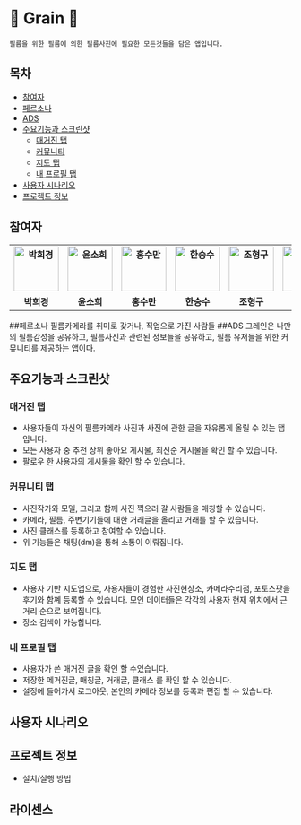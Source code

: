 # 📸 Grain 📸
```
필름을 위한 필름에 의한 필름사진에 필요한 모든것들을 담은 앱입니다.
```
## 목차
- [참여자](#참여자)
- [페르소나](#페르소나)
- [ADS](#ADS)
- [주요기능과 스크린샷](#주요기능과-스크린샷)
    - [매거진 탭](#매거진-탭)
    - [커뮤니티](#커뮤니티-탭)
    - [지도 탭](#지도-탭)
    - [내 프로필 탭](#내-프로필-탭)
- [사용자 시나리오](#사용자-시나리오)
- [프로젝트 정보](#프로젝트-정보)  

## 참여자
<div align="center">
<table style="font-weight : bold">
<tr>
<td align="center">
<a href="https://github.com/kyungeee">                 
<img alt="박희경" src="https://avatars.githubusercontent.com/kyungeee" width="80" />            
</a>
</td>
<td align="center">
<a href="https://github.com/sohee120">                 
<img alt="윤소희" src="https://avatars.githubusercontent.com/sohee120" width="80" />            
</a>
</td>
<td align="center">
<a href="https://github.com/suman0204">                 
<img alt="홍수만" src="https://avatars.githubusercontent.com/u/18048754?v=4" width="80" />            
</a>
</td>
<td align="center">
<a href="https://github.com/xngsoo96">                 
<img alt="한승수" src="https://avatars.githubusercontent.com/u/113982605?v=4" width="80" />            
</a>
</td>
<td align="center">
<a href="https://github.com/cho407">                 
<img alt="조형구" src="https://avatars.githubusercontent.com/cho407" width="80" />            
</a>
</td>
<td align="center">
<a href="https://github.com/jeonghoonji">                 
<img alt="지정훈" src="https://avatars.githubusercontent.com/u/73868968?v=4" width="80" /
</tr>
<tr>
<td align="center">박희경</td>
<td align="center">윤소희</td>
<td align="center">홍수만</td>
<td align="center">한승수</td>
<td align="center">조형구</td>
<td align="center">지정훈</td>
</tr>
</table>
</div>

##페르소나
필름카메라를 취미로 갖거나, 직업으로 가진 사람들
##ADS
 그레인은 나만의 필름감성을 공유하고, 필름사진과 관련된 정보들을 공유하고, 필름 유저들을 위한 커뮤니티를 제공하는 앱이다.  


## 주요기능과 스크린샷
### 매거진 탭

- 사용자들이 자신의 필름카메라 사진과 사진에 관한 글을 자유롭게 올릴 수 있는 탭입니다.
- 모든 사용자 중 추천 상위 좋아요 게시물, 최신순 게시물을 확인 할 수 있습니다.
- 팔로우 한 사용자의 게시물을 확인 할 수 있습니다. 

### 커뮤니티 탭

- 사진작가와 모델, 그리고 함께 사진 찍으러 갈 사람들을 매칭할 수 있습니다.
- 카메라, 필름, 주변기기들에 대한 거래글을 올리고 거래를 할 수 있습니다.
- 사진 클래스를 등록하고 참여할 수 있습니다.
- 위 기능들은 채팅(dm)을 통해 소통이 이뤄집니다.

### 지도 탭

- 사용자 기반 지도앱으로, 사용자들이 경험한 사진현상소, 카메라수리점, 포토스팟을 후기와 함꼐 등록할 수 있습니다.  모인 데이터들은 각각의 사용자 현재 위치에서 근거리 순으로 보여집니다.
- 장소 검색이 가능합니다.

### 내 프로필 탭

- 사용자가 쓴 매거진 글을 확인 할 수있습니다.
- 저장한 메거진글, 매칭글, 거래글, 클래스 를 확인 할 수 있습니다.
- 설정에 들어가서 로그아웃, 본인의 카메라 정보를 등록과 편집 할 수 있습니다.
## 사용자 시나리오
## 프로젝트 정보
- 설치/실행 방법


## 라이센스

